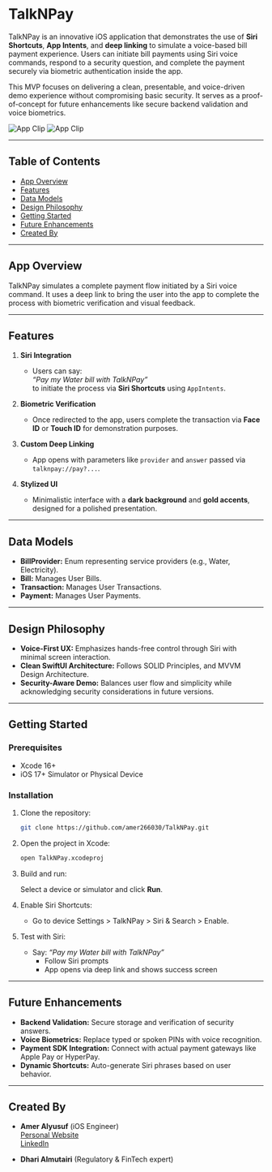 # TalkNPay

TalkNPay is an innovative iOS application that demonstrates the use of **Siri Shortcuts**, **App Intents**, and **deep linking** to simulate a voice-based bill payment experience. Users can initiate bill payments using Siri voice commands, respond to a security question, and complete the payment securely via biometric authentication inside the app.

This MVP focuses on delivering a clean, presentable, and voice-driven demo experience without compromising basic security. It serves as a proof-of-concept for future enhancements like secure backend validation and voice biometrics.

![App Clip](talk_n_pay_1.gif)
![App Clip](talk_n_pay_2.gif)

---

## Table of Contents

- [App Overview](#app-overview)
- [Features](#features)
- [Data Models](#data-models)
- [Design Philosophy](#design-philosophy)
- [Getting Started](#getting-started)
- [Future Enhancements](#future-enhancements)
- [Created By](#created-by)

---

## App Overview

TalkNPay simulates a complete payment flow initiated by a Siri voice command. It uses a deep link to bring the user into the app to complete the process with biometric verification and visual feedback.

---

## Features

1. **Siri Integration**
   - Users can say:  
     _“Pay my Water bill with TalkNPay”_  
     to initiate the process via **Siri Shortcuts** using `AppIntents`.

2. **Biometric Verification**
   - Once redirected to the app, users complete the transaction via **Face ID** or **Touch ID** for demonstration purposes.

3. **Custom Deep Linking**
   - App opens with parameters like `provider` and `answer` passed via `talknpay://pay?...`.

4. **Stylized UI**
   - Minimalistic interface with a **dark background** and **gold accents**, designed for a polished presentation.

---

## Data Models

- **BillProvider:** Enum representing service providers (e.g., Water, Electricity).
- **Bill:** Manages User Bills.
- **Transaction:** Manages User Transactions.
- **Payment:** Manages User Payments.

---

## Design Philosophy

- **Voice-First UX:** Emphasizes hands-free control through Siri with minimal screen interaction.
- **Clean SwiftUI Architecture:** Follows SOLID Principles, and MVVM Design Architecture.
- **Security-Aware Demo:** Balances user flow and simplicity while acknowledging security considerations in future versions.

---

## Getting Started

### Prerequisites

- Xcode 16+
- iOS 17+ Simulator or Physical Device

### Installation

1. Clone the repository:

   ```bash
   git clone https://github.com/amer266030/TalkNPay.git
   ```

2. Open the project in Xcode:

   ```bash
   open TalkNPay.xcodeproj
   ```

3. Build and run:

   Select a device or simulator and click **Run**.

4. Enable Siri Shortcuts:
   - Go to device Settings > TalkNPay > Siri & Search > Enable.

5. Test with Siri:
   - Say: _“Pay my Water bill with TalkNPay”_  
     - Follow Siri prompts
     - App opens via deep link and shows success screen

---

## Future Enhancements

- **Backend Validation:** Secure storage and verification of security answers.
- **Voice Biometrics:** Replace typed or spoken PINs with voice recognition.
- **Payment SDK Integration:** Connect with actual payment gateways like Apple Pay or HyperPay.
- **Dynamic Shortcuts:** Auto-generate Siri phrases based on user behavior.

---

## Created By

- **Amer Alyusuf** (iOS Engineer)  
  [Personal Website](https://amer266030.github.io)  
  [LinkedIn](https://www.linkedin.com/in/amer-alyusuf)

- **Dhari Almutairi** (Regulatory & FinTech expert)